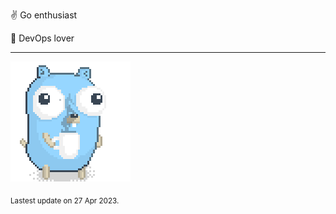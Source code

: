 :v: Go enthusiast

:muscle: DevOps lover

---

![Image alt text](/images/gopher_with_coffee.gif)


<sub>Lastest update on 27 Apr 2023.</sub>
